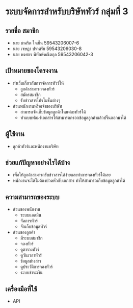 # ระบบจัดการสำหรับบริษัททัวร์  กลุ่มที่ 3
## รายชื่อ สมาชิก 
   * นาย ชาคริต ใจเย็น 59543206007-6 
   * นาย เจษฏา ปราศรัย 59543206030-8 
   * นาย พงศกร พิทักษ์คณิตกุล 59543206042-3 
        
## เป้าหมายของโครงงาน 
   * ทำเว็บเกี่ยวกับการจัดการทัวร์ให้ 
        * ลูกค้าสามารถจองทัวร์
        * สมัครสมาชิก
        * รับข่าวสารโปรโมชั่นต่างๆ 
   * ส่วนพนักงานหรือเจ้าของบริษัท 
        * สามารถจัดเก็บข้อมูลลูกค้าในแต่ละทัวร์ได้
        * ทำแบบฟอมร์เอกสารให้สามารถกรอกข้อมูลลูกค้าแล้วปริ้นออกมาได้ 
        
## ผู้ใช้งาน 
   * ลูกค้าทัวร์และพนักงานบริษัท
    
## ช่วยแก้ปัญหาอย่างไรได้บ้าง 
   * เพื่อให้ลูกค้าสามารถรับข่าวสารได้ง่ายและทำการจองทัวร์ได้เลย 
   * พนักงานจะได้ไม่ต้องปวดหัวกับเอกสาร ทำให้สามารถเก็บข้อมูลลูกค้าได้
        
## ความสามารถของระบบ 
   * ส่วนของพนักงาน
        * ระบบแอดมิน
        * จัดการทัวร์
        * จักเก็บข้อมูลทัวร์
   * ส่วนของลูกค้า 
        * มีระบบสมาชิก
        * จองทัวร์
        * ดูตารางทัวร์
        * ดูวันเวลาทัวร์
        * ข้อมูลข่างสาร
        * ดูประวัติการจองทัวร์
        * ระบบชำระเงิน
                
## เครื่องมือที่ใช้ 
   * API

